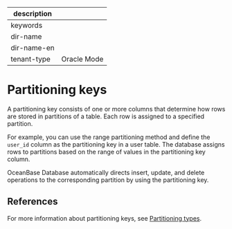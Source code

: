 |description||
|---|---|
|keywords||
|dir-name||
|dir-name-en||
|tenant-type|Oracle Mode|

# Partitioning keys

A partitioning key consists of one or more columns that determine how rows are stored in partitions of a table. Each row is assigned to a specified partition.

For example, you can use the range partitioning method and define the `user_id` column as the partitioning key in a user table. The database assigns rows to partitions based on the range of values in the partitioning key column.

OceanBase Database automatically directs insert, update, and delete operations to the corresponding partition by using the partitioning key.

## References

For more information about partitioning keys, see [Partitioning types](../400.partition-of-oracle-mode/300.partition-of-oracle-mode.md).
